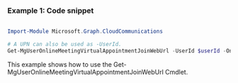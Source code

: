 ### Example 1: Code snippet

```powershell

Import-Module Microsoft.Graph.CloudCommunications

# A UPN can also be used as -UserId.
Get-MgUserOnlineMeetingVirtualAppointmentJoinWebUrl -UserId $userId -OnlineMeetingId $onlineMeetingId

```
This example shows how to use the Get-MgUserOnlineMeetingVirtualAppointmentJoinWebUrl Cmdlet.


